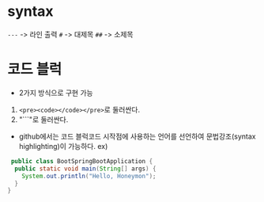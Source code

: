 # syntax
`---` -> 라인 출력
`#`   -> 대제목
`##`  -> 소제목 
# 코드 블럭
- 2가지 방식으로 구현 가능
1. `<pre><code></code></pre>`로 둘러싼다.
2. "```"로 둘러싼다.
- github에서는 코드 블럭코드 시작점에 사용하는 언어를 선언하여 문법강조(syntax highlighting)이 가능하다.
ex)
``` java
 public class BootSpringBootApplication {
  public static void main(String[] args) {
    System.out.println("Hello, Honeymon");
  }
}
```